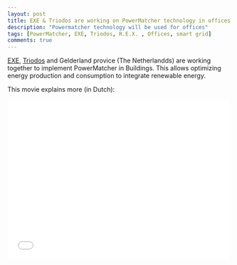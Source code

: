 ```yaml
---
layout: post
title: EXE & Triodos are working on PowerMatcher technology in offices
description: "Powermatcher technology will be used for offices"
tags: [PowerMatcher, EXE, Triodos, R.E.X. , Offices, smart grid]
comments: true
---
```


[EXE](http://energy-exchange-enablers.com/), [Triodos](http://www.triodos.nl/nl/particulieren/beleggen/beleggen-overview/vastgoedfonds-beleggingsfonds-duurzaam-vastgoed/over-dit-fonds/) and Gelderland provice (The Netherlandds) are working together to implement PowerMatcher in Buildings. This allows optimizing energy production and consumption to integrate renewable energy.


This movie explains more (in Dutch):

<iframe width="500" height="360" src="//www.youtube.com/embed/C1wZlyu3U94" frameborder="0" allowfullscreen></iframe>
